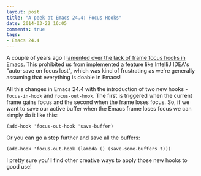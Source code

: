 ```yaml
---
layout: post
title: "A peek at Emacs 24.4: Focus Hooks"
date: 2014-03-22 16:05
comments: true
tags:
- Emacs 24.4
---
```


A couple of years ago I
[lamented over the lack of frame focus hooks in Emacs](http://batsov.com/articles/2012/03/08/emacs-tip-number-5-save-buffers-automatically-on-buffer-or-window-switch/). This
prohibited us from implemented a feature like IntelliJ IDEA's "auto-save on
focus lost", which was kind of frustrating as we're generally assuming that everything is doable in Emacs!

All this changes in Emacs 24.4 with the introduction of two new hooks - `focus-in-hook` and `focus-out-hook`.
The first is triggered when the current frame gains focus and the second when the frame loses focus.
So, if we want to save our active buffer when the Emacs frame loses focus we can simply do it like this:

``` elisp
(add-hook 'focus-out-hook 'save-buffer)
```

Or you can go a step further and save all the buffers:

``` elisp
(add-hook 'focus-out-hook (lambda () (save-some-buffers t)))
```

I pretty sure you'll find other creative ways to apply those new hooks to good use!
